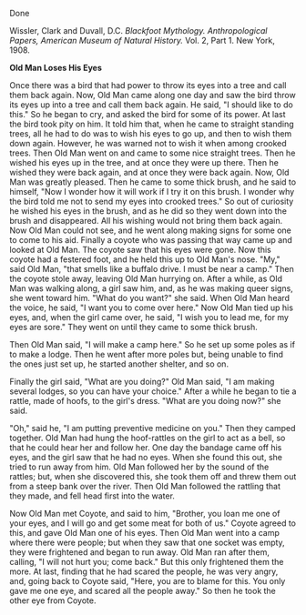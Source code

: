 Done 

Wissler, Clark and Duvall, D.C. *Blackfoot  Mythology. Anthropological Papers, American Museum of Natural History.* Vol.  2, Part 1. New York, 1908. 

**Old Man Loses His Eyes**

Once there was a bird that had power to throw its eyes into a tree and call them back again. Now, Old Man came along one day and saw the bird throw its eyes up into a tree and call them back again. He said, "I should like to do this." So he began to cry, and asked the bird for some of its power. At last the bird took pity on him. It told him that, when he came to straight standing trees, all he had to do was to wish his eyes to go up, and then to wish them down again. However, he was warned not to wish it when among crooked trees. Then Old Man went on and came to some nice straight trees. Then he wished his eyes up in the tree, and at once they were up there. Then he wished they were back again, and at once they were back again. Now, Old Man was greatly pleased. Then he came to some thick brush, and he said to himself, "Now I wonder how it will work if I try it on this brush. I wonder why the bird told me not to send my eyes into crooked trees." So out of curiosity he wished his eyes in the brush, and as he did so they went down into the brush and disappeared. All his wishing would not bring them back again. Now Old Man could not see, and he went along making signs for some one to come to his aid. Finally a coyote who was passing that way came up and looked at Old Man. The coyote saw that his eyes were gone. Now this coyote had a festered foot, and he held this up to Old Man's nose. "My," said Old Man, "that smells like a buffalo drive. I must be near a camp." Then the coyote stole away, leaving Old Man hurrying on. After a while, as Old Man was walking along, a girl saw him, and, as he was making queer signs, she went toward him. "What do you want?" she said. When Old Man heard the voice, he said, "I want you to come over here." Now Old Man tied up his eyes, and, when the girl came over, he said, "I wish you to lead me, for my eyes are sore." They went on until they came to some thick brush. 

Then Old Man said, "I will make a camp here." So he set up some poles as if to make a lodge. Then he went after more poles but, being unable to find the ones just set up, he started another shelter, and so on. 

Finally the girl said, "What are you doing?" Old Man said, "I am making several lodges, so you can have your choice." After a while he began to tie a rattle, made of hoofs, to the girl's dress. "What are you doing now?" she said. 

"Oh," said he, "I am putting preventive medicine on you." Then they camped together. Old Man had hung the hoof-rattles on the girl to act as a bell, so that he could hear her and follow her. One day the bandage came off his eyes, and the girl saw that he had no eyes. When she found this out, she tried to run away from him. Old Man followed her by the sound of the rattles; but, when she discovered this, she took them off and threw them out from a steep bank over the river. Then Old Man followed the rattling that they made, and fell head first into the water.  

Now Old Man met Coyote, and said to him, "Brother, you loan me one of your eyes, and I will go and get some meat for both of us." Coyote agreed to this, and gave Old Man one of his eyes. Then Old Man went into a camp where there were people; but when they saw that one socket was empty, they were frightened and began to run away. Old Man ran after them, calling, "I will not hurt you; come back." But this only frightened them the more. At last, finding that he had scared the people, he was very angry, and, going back to Coyote said, "Here, you are to blame for this. You only gave me one eye, and scared all the people away." So then he took the other eye from Coyote.
